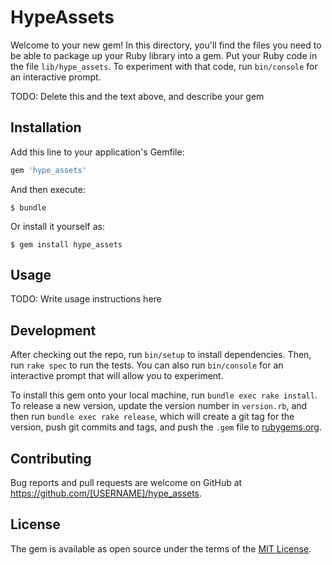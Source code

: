 # HypeAssets

Welcome to your new gem! In this directory, you'll find the files you need to be able to package up your Ruby library into a gem. Put your Ruby code in the file `lib/hype_assets`. To experiment with that code, run `bin/console` for an interactive prompt.

TODO: Delete this and the text above, and describe your gem

## Installation

Add this line to your application's Gemfile:

```ruby
gem 'hype_assets'
```

And then execute:

    $ bundle

Or install it yourself as:

    $ gem install hype_assets

## Usage

TODO: Write usage instructions here

## Development

After checking out the repo, run `bin/setup` to install dependencies. Then, run `rake spec` to run the tests. You can also run `bin/console` for an interactive prompt that will allow you to experiment.

To install this gem onto your local machine, run `bundle exec rake install`. To release a new version, update the version number in `version.rb`, and then run `bundle exec rake release`, which will create a git tag for the version, push git commits and tags, and push the `.gem` file to [rubygems.org](https://rubygems.org).

## Contributing

Bug reports and pull requests are welcome on GitHub at https://github.com/[USERNAME]/hype_assets.


## License

The gem is available as open source under the terms of the [MIT License](http://opensource.org/licenses/MIT).
